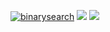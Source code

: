 [![binarysearch](https://binarysearch.com/api/shields/devansh5398)](https://binarysearch.com/@/devansh5398)
<a href="https://codeforces.com/profile/devansh5398"><img src="https://run.kaist.ac.kr/badges/codeforces/devansh5398.svg"></a>
<a href="https://atcoder.jp/users/devansh5398"><img src="https://run.kaist.ac.kr/badges/atcoder/devansh5398.svg"></a>

<!--
### Hi there 👋

**devansh5398/devansh5398** is a ✨ _special_ ✨ repository because its `README.md` (this file) appears on your GitHub profile.

Here are some ideas to get you started:

- 🔭 I’m currently working on ...
- 🌱 I’m currently learning ...
- 👯 I’m looking to collaborate on ...
- 🤔 I’m looking for help with ...
- 💬 Ask me about ...
- 📫 How to reach me: ...
- 😄 Pronouns: ...
- ⚡ Fun fact: ...
-->
